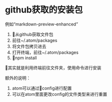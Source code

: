 # github获取的安装包
例如“markdown-preview-enhanced”
1. 从github获取文件包
2. 前往~/.atom/packages
3. 将文件包拷贝进去
4. 打开终端，前往~/.atom/packages
5. npm install

其实就是利用终端前往文件夹，使用命令进行安装

额外的说明：
1. atom可以通过config进行配置
2. 可以在atom里面更改config的文件类型来进行重置
